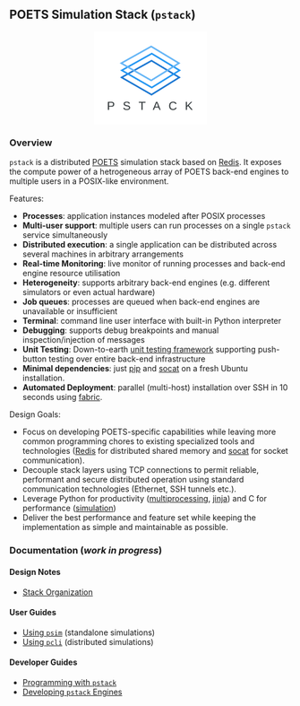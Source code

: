 ## POETS Simulation Stack (`pstack`)

<p align="center">
	<img align="center" src="docs/pstack.svg" width="40%" alt="PSIM Setup">
</p>

### Overview

`pstack` is a distributed [POETS](https://poets-project.org) simulation stack
based on [Redis](http://redis.io/). It exposes the compute power of a
hetrogeneous array of POETS back-end engines to multiple users in a POSIX-like
environment.

Features:

- **Processes**: application instances modeled after POSIX processes
- **Multi-user support**: multiple users can run processes on a single `pstack` service simultaneously
- **Distributed execution**: a single application can be distributed across several machines in arbitrary arrangements
- **Real-time Monitoring**: live monitor of running processes and back-end engine resource utilisation
- **Heterogeneity**: supports arbitrary back-end engines (e.g. different simulators or even actual hardware)
- **Job queues**: processes are queued when back-end engines are unavailable or insufficient
- **Terminal**: command line user interface with built-in Python interpreter
- **Debugging**: supports debug breakpoints and manual inspection/injection of messages
- **Unit Testing**: Down-to-earth [unit testing framework](tests) supporting push-button testing over entire back-end infrastructure
- **Minimal dependencies**: just [pip](https://pip.pypa.io/en/stable/installing/) and [socat](https://www.howtoinstall.co/en/ubuntu/xenial/socat) on a fresh Ubuntu installation.
- **Automated Deployment**: parallel (multi-host) installation over SSH in 10 seconds using [fabric](https://www.fabfile.org/).

Design Goals:

- Focus on developing POETS-specific capabilities while leaving more common
programming chores to existing specialized tools and technologies
([Redis](http://redis.io/) for distributed shared memory and
[socat](https://linux.die.net/man/1/socat) for socket communication).
- Decouple stack layers using TCP connections to permit reliable,
performant and secure distributed operation using standard communication
technologies (Ethernet, SSH tunnels etc.).
- Leverage Python for productivity
([multiprocessing](https://docs.python.org/2/library/multiprocessing.html),
[jinja](http://jinja.pocoo.org/docs/2.10/)) and C for performance
([simulation](templates))
- Deliver the best performance and feature set while keeping the
implementation as simple and maintainable as possible.

### Documentation (_work in progress_)

#### Design Notes

- [Stack Organization](docs/organization.md)

#### User Guides

- [Using `psim`](docs/psim.md) (standalone simulations)
- [Using `pcli`](docs/pcli.md) (distributed simulations)

#### Developer Guides

- [Programming with `pstack`](docs/programming.md)
- [Developing `pstack` Engines](docs/engines.md)

